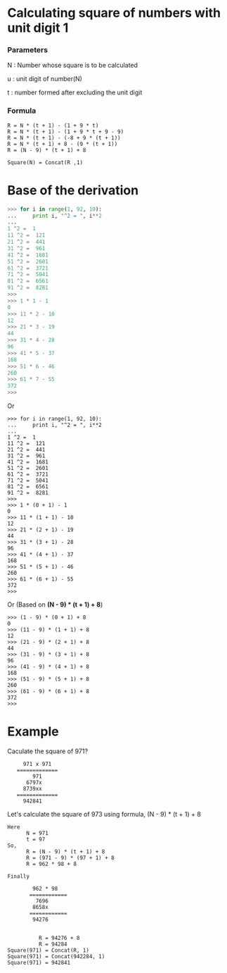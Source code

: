 # Calculating square of numbers with unit digit 1

### Parameters

N : Number whose square is to be calculated

u : unit digit of number(N)

t : number formed after excluding the unit digit

### Formula

```
R = N * (t + 1) - (1 + 9 * t)
R = N * (t + 1) - (1 + 9 * t + 9 - 9)
R = N * (t + 1) - (-8 + 9 * (t + 1))
R = N * (t + 1) + 8 - (9 * (t + 1))
R = (N - 9) * (t + 1) + 8
```

```
Square(N) = Concat(R ,1)
```

# Base of the derivation

```python
>>> for i in range(1, 92, 10):
...     print i, "^2 = ", i**2
... 
1 ^2 =  1
11 ^2 =  121
21 ^2 =  441
31 ^2 =  961
41 ^2 =  1681
51 ^2 =  2601
61 ^2 =  3721
71 ^2 =  5041
81 ^2 =  6561
91 ^2 =  8281
>>> 
>>> 1 * 1 - 1
0
>>> 11 * 2 - 10
12
>>> 21 * 3 - 19
44
>>> 31 * 4 - 28
96
>>> 41 * 5 - 37
168
>>> 51 * 6 - 46
260
>>> 61 * 7 - 55
372
>>> 
```

Or

```
>>> for i in range(1, 92, 10):
...     print i, "^2 = ", i**2
... 
1 ^2 =  1
11 ^2 =  121
21 ^2 =  441
31 ^2 =  961
41 ^2 =  1681
51 ^2 =  2601
61 ^2 =  3721
71 ^2 =  5041
81 ^2 =  6561
91 ^2 =  8281
>>> 
>>> 1 * (0 + 1) - 1
0
>>> 11 * (1 + 1) - 10
12
>>> 21 * (2 + 1) - 19
44
>>> 31 * (3 + 1) - 28
96
>>> 41 * (4 + 1) - 37
168
>>> 51 * (5 + 1) - 46
260
>>> 61 * (6 + 1) - 55
372
>>> 
```

Or (Based on **(N - 9) * (t + 1) + 8**)

```
>>> (1 - 9) * (0 + 1) + 8
0
>>> (11 - 9) * (1 + 1) + 8
12
>>> (21 - 9) * (2 + 1) + 8
44
>>> (31 - 9) * (3 + 1) + 8
96
>>> (41 - 9) * (4 + 1) + 8
168
>>> (51 - 9) * (5 + 1) + 8
260
>>> (61 - 9) * (6 + 1) + 8
372
>>> 
```

# Example

Caculate the square of 971?

```
     971 x 971
   =============
        971
      6797x
     8739xx
   =============
     942841
```

Let's calculate the square of 973 using formula, (N - 9) * (t + 1) + 8

```
Here 
      N = 971
      t = 97
So,
      R = (N - 9) * (t + 1) + 8    
      R = (971 - 9) * (97 + 1) + 8
      R = 962 * 98 + 8

Finally

        962 * 98
       ============
         7696
        8658x
       ============
        94276


          R = 94276 + 8
          R = 94284
Square(971) = Concat(R, 1)
Square(971) = Concat(942284, 1)
Square(971) = 942841
```
